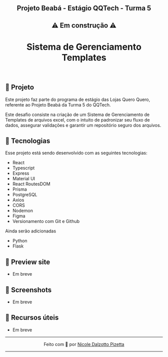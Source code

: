 <h2 align="center"> Projeto Beabá - Estágio QQTech - Turma 5 </h2>

<h2 align="center"> ⚠ Em construção ⚠ </h2>

<h1 align="center"> Sistema de Gerenciamento Templates </h1>
<br>

## 💚 Projeto

Este projeto faz parte do programa de estágio das Lojas Quero Quero, referente ao Projeto Beabá da Turma 5 do QQTech.

Este desafio consiste na criação de um Sistema de Gerenciamento de Templates de arquivos excel, com o intuito de padronizar seu fluxo de dados, assegurar validações e garantir um repositório seguro dos arquivos.

## 💚 Tecnologias

Esse projeto está sendo desenvolvido com as seguintes tecnologias:

- React
- Typescript
- Express
- Material UI
- React RoutesDOM
- Prisma
- PostgreSQL
- Axios
- CORS
- Nodemon
- Figma
- Versionamento com Git e Github

Ainda serão adicionadas
- Python
- Flask

## 💚 Preview site

- Em breve

## 💚 Screenshots

- Em breve

## 💚 Recursos úteis

- Em breve

---

<p align="center"> Feito com 💚 por <a href="https://github.com/NicoleDPizetta">Nicole Dalzotto Pizetta</a> </p>

---